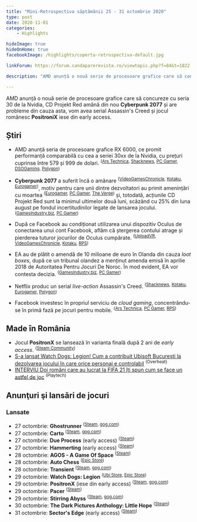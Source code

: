 ```yaml
---
title: "Mini-Retrospectiva săptămânii 25 - 31 octombrie 2020"
type: post
date: 2020-11-01
categories:
    - Highlights

hideImage: true
hideOnHome: true
facebookImage: /highlights/coperta-retrospectiva-default.jpg

linkForum: https://forum.candaparerevista.ro/viewtopic.php?f=84&t=1822

description: "AMD anunță o nouă serie de procesoare grafice care să concureze cu seria 30 de la Nvidia, CD Projekt Red amână din nou Cyberpunk 2077 și are probleme din cauza asta, vom avea serial Assassin's Creed și jocul românesc PositroniX iese din early access. "

---
```


AMD anunță o nouă serie de procesoare grafice care să concureze cu seria 30 de la Nvidia, CD Projekt Red amână din nou **Cyberpunk 2077** și are probleme din cauza asta, vom avea serial Assassin's Creed și jocul românesc **PositroniX** iese din early access. 

## Știri

* AMD anunță seria de procesoare grafice RX 6000, ce promit performanță comparabilă cu cea a seriei 30xx de la Nvidia, cu prețuri cuprinse între 579  și 999 de dolari. <sup>([Ars Technica](https://arstechnica.com/gaming/2020/10/amds-newest-graphics-cards-rdna2-power-from-579-999/), [Shacknews](https://www.shacknews.com/article/121181/amd-announces-the-radeon-rx-6900xt-and-rx-6800xt-graphics-cards), [PC Gamer](https://www.pcgamer.com/amd-rx-6000-release-date-specs-price-big-navi-performance/), [DSOGaming](https://www.dsogaming.com/news/amd-radeon-rx-6800xt-rx-6900xt-first-gaming-benchmarks-challenges-rtx-3080-rtx-3090/), [Polygon](https://www.polygon.com/2020/10/28/21538114/amd-rx-6800-6900-xt-gpu-release-date-price))</sup>

* **Cyberpunk 2077** a suferit încă o amânare <sup>([VideoGamesChronicle](https://www.videogameschronicle.com/news/cyberpunk-2077-has-been-delayed-to-december/), [Kotaku](https://kotaku.com/cyberpunk-2077-delayed-to-december-1845495892), [Eurogamer](https://www.eurogamer.net/articles/2020-10-27-cyberpunk-2077-delayed-yet-again))</sup>,  motiv pentru care unii dintre dezvoltatori au primit amenințări cu moartea <sup>([Eurogamer](https://www.eurogamer.net/articles/2020-10-28-we-are-people-just-like-you-says-cyberpunk-2077-dev-in-response-to-death-threats), [PC Gamer](https://www.pcgamer.com/cyberpunk-2077-devs-are-getting-death-threats-over-the-delay/), [The Verge](https://www.theverge.com/2020/10/28/21538525/cyberpunk-2077-cd-projekt-red-death-threats-game-delay))</sup> și, totodată, acțiunile CD Projekt Red sunt la minimul ultimelor două luni, scăzând cu 25% din luna august pe fondul incertitudinilor legate de lansarea jocului. <sup>([GamesIndustry.biz](https://www.gamesindustry.biz/articles/2020-10-29-cd-projekt-reds-stock-has-fallen-25-percent-in-two-months), [PC Gamer](https://www.pcgamer.com/cd-projekt-reds-share-price-fell-25-in-the-last-two-months/))</sup>

* După ce Facebook au condiționat utilizarea unui dispozitiv Oculus de conectarea unui cont Facebook, aflăm că ștergerea contului atrage și pierderea tuturor jocurilor de Oculus cumpărate. <sup>([UploadVR](https://uploadvr.com/delete-facebook-lose-oculus-purchases), [VideoGamesChronicle](https://www.videogameschronicle.com/news/oculus-users-who-delete-a-linked-facebook-account-will-also-lose-purchases/), [Kotaku](https://kotaku.com/facebook-continues-its-bullshit-with-oculus-accounts-1845478595), [RPS](https://www.rockpapershotgun.com/2020/10/28/deleting-your-facebook-account-will-also-delete-your-oculus-games))</sup>

* EA au de plătit o amendă de 10 milioane de euro în Olanda din cauza _loot boxes_, după ce un tribunal olandez a menținut amenda emisă în aprilie 2018 de Autoritatea Pentru Jocuri De Noroc. În mod evident, EA vor contesta decizia.  <sup>([GamesIndustry.biz](https://www.gamesindustry.biz/articles/2020-10-29-ea-fined-10m-over-loot-boxes-as-dutch-court-sides-with-gambling-authority), [PC Gamer](https://www.pcgamer.com/electronic-arts-faces-euro10-million-fine-over-fifa-loot-boxes-in-the-netherlands/))</sup>

* Netflix produc un serial _live-action_ Assassin's Creed. <sup>([Shacknews](https://www.shacknews.com/article/121154/live-action-assassins-creed-series-in-development-at-netflix), [Kotaku](https://kotaku.com/netflix-is-making-an-assassins-creed-show-1845493729), [Eurogamer](https://www.eurogamer.net/articles/2020-10-27-netflix-announces-assassins-creed-live-action-series), [Polygon](https://www.polygon.com/2020/10/27/21536058/assassins-creed-show-netflix))</sup>

* Facebook investesc în propriul serviciu de _cloud gaming_, concentrându-se în primă fază pe jocuri pentru mobile. <sup>([Ars Technica](https://arstechnica.com/gaming/2020/10/facebooks-cloud-gaming-offering-focuses-on-free-to-play-mobile-games/), [PC Gamer](https://www.pcgamer.com/facebook-gaming-announces-cloud-gaming-service/), [RPS](https://www.rockpapershotgun.com/2020/10/26/facebooks-cloud-gaming-plan-seems-a-lot-simpler-than-googles))</sup>


## Made în România
* Jocul **PositronX** se lansează în varianta finală după 2 ani de _early access_. <sup>([Steam Community](https://steamcommunity.com/games/529970/announcements/detail/2930114451199929345))</sup>
* [S-a lansat Watch Dogs: Legion! Cum a contribuit Ubisoft București la dezolvarea jocului în care orice personaj e controlabil](https://www.overheat.ro/2020/10/30/s-a-lansat-watch-dogs-legion-cum-a-contribuit-ubisoft-bucuresti-la-dezolvarea-jocului-in-care-orice-personaj-e-controlabil/) <sup>(Overheat)</sup>
* [INTERVIU Doi români care au lucrat la FIFA 21 îți spun cum se face un astfel de joc](https://playtech.ro/2020/interviu-cum-se-face-fifa-21/) <sup>(Playtech)</sup>

## Anunţuri şi lansări de jocuri

### Lansate
* 27 octombrie: **Ghostrunner** <sup>([Steam](https://store.steampowered.com/app/1139900/Ghostrunner/), [gog.com](https://www.gog.com/game/ghostrunner))</sup>
* 27 octombrie: **Carto** <sup>([Steam](https://store.steampowered.com/app/1172450/Carto/), [gog.com](https://www.gog.com/game/carto))</sup>
* 27 octombrie: **Due Process** (early access) <sup>([Steam](https://store.steampowered.com/app/753650/Due_Process/))</sup>
* 27 octombrie: **Hammerting** (early access) <sup>([Steam](https://store.steampowered.com/app/760650/Hammerting/))</sup>
* 28 octombrie: **AGOS - A Game Of Space** <sup>([Steam](https://store.steampowered.com/app/1392700/AGOS__A_Game_Of_Space/))</sup>
* 28 octombrie: **Auto Chess** <sup>([Epic Store](https://www.epicgames.com/store/en-US/product/auto-chess/))</sup>
* 28 octombrie: **Transient** <sup>([Steam](https://store.steampowered.com/app/962630/Transient/), [gog.com](https://www.gog.com/game/transient))</sup>
* 29 octombrie: **Watch Dogs: Legion** <sup>([Ubi Store](https://store.ubi.com/ie/watch-dogs-legion-standard-edition/5ced3b5c39798c0870c0769e.html), [Epic Store](https://www.epicgames.com/store/en-US/product/watch-dogs-legion/))</sup>
* 29 octombrie: **PositronX** (iese din early access) <sup>([Steam](https://store.steampowered.com/app/529970/PositronX/), [gog.com](https://www.gog.com/game/positronx))</sup>
* 29 octombrie: **Pacer** <sup>([Steam](https://store.steampowered.com/app/389670/Pacer/))</sup>
* 29 octombrie: **Stirring Abyss** <sup>([Steam](https://store.steampowered.com/app/1178210/Stirring_Abyss/), [gog.com](https://www.gog.com/game/stirring_abyss))</sup>
* 30 octombrie: **The Dark Pictures Anthology: Little Hope** <sup>([Steam](https://store.steampowered.com/app/1194630/The_Dark_Pictures_Anthology_Little_Hope/))</sup>
* 31 octombrie: **Sector's Edge** (early access) <sup>([Steam](https://store.steampowered.com/app/1024890/Sectors_Edge/))</sup>